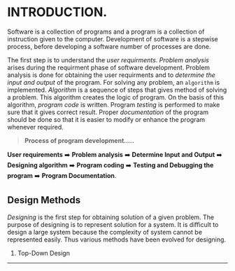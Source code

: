 # INTRODUCTION.

Software is a collection of programs and a program is a collection of instruction given to the computer. Development of software is a stepwise process, before developing a software number of processes are done.

The first step is to understand the *user requirments*. *Problem analysis* arises during the requirment phase of software development. Problem analysis is done for obtaining the user requirments and to *determine the input and output* of the program. For solving any problem, an `algorithm` is implemented. *Algorithm* is a sequence of steps that gives method of solving a problem. This algorithm creates the logic of program. On the basis of this algorithm, *program code* is written. Program *testing* is performed to make sure that it gives correct result. Proper *documentation* of the program should be done so that it is easier to modify or enhance the program whenever required.

> **Process of program development.....**

__User requirements__ :arrow_right: __Problem analysis__ :arrow_right: __Determine Input and Output__ :arrow_right: __Designing algorithm__ :arrow_right: __Program coding__ :arrow_right: __Testing and Debugging the program__ :arrow_right: __Program Documentation__.

## Design Methods

*Designing* is the first step for obtaining solution of a given problem. The purpose of designing is to represent solution for a system. It is difficult to design a large system because the complexity of system cannot be represented easily. Thus various methods have been evolved for designing.

1. Top-Down Design
_ _ _

